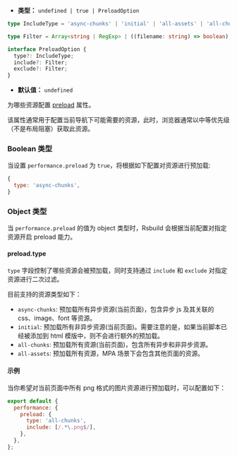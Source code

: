 - **类型：** `undefined | true | PreloadOption`

```ts
type IncludeType = 'async-chunks' | 'initial' | 'all-assets' | 'all-chunks';

type Filter = Array<string | RegExp> | ((filename: string) => boolean);

interface PreloadOption {
  type?: IncludeType;
  include?: Filter;
  exclude?: Filter;
}
```

- **默认值：** `undefined`

为哪些资源配置 [preload](https://developer.mozilla.org/en-US/docs/Web/HTML/Attributes/rel/preload) 属性。

该属性通常用于配置当前导航下可能需要的资源，此时，浏览器通常以中等优先级（不是布局阻塞）获取此资源。

### Boolean 类型

当设置 `performance.preload` 为 `true`，将根据如下配置对资源进行预加载:

```js
{
  type: 'async-chunks',
}
```

### Object 类型

当 `performance.preload` 的值为 object 类型时，Rsbuild 会根据当前配置对指定资源开启 preload 能力。

#### preload.type

`type` 字段控制了哪些资源会被预加载，同时支持通过 `include` 和 `exclude` 对指定资源进行二次过滤。

目前支持的资源类型如下：

- `async-chunks`: 预加载所有异步资源(当前页面)，包含异步 js 及其关联的 css、image、font 等资源。
- `initial`: 预加载所有非异步资源(当前页面)。需要注意的是，如果当前脚本已经被添加到 html 模版中，则不会进行额外的预加载。
- `all-chunks`: 预加载所有资源(当前页面)，包含所有异步和非异步资源。
- `all-assets`: 预加载所有资源，MPA 场景下会包含其他页面的资源。

#### 示例

当你希望对当前页面中所有 png 格式的图片资源进行预加载时，可以配置如下：

```js
export default {
  performance: {
    preload: {
      type: 'all-chunks',
      include: [/.*\.png$/],
    },
  },
};
```
